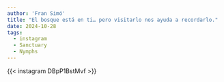 ```yaml
---
author: 'Fran Simó'
title: "El bosque está en ti… pero visitarlo nos ayuda a recordarlo."
date: 2024-10-28
tags:
  - instagram
  - Sanctuary
  - Nymphs
---
```


{{< instagram DBpP1BstMvf >}}

